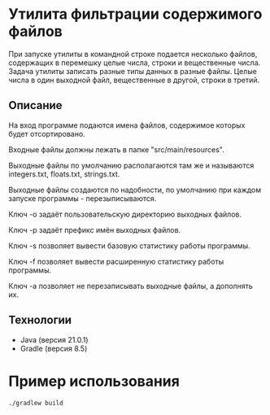 # Утилита фильтрации содержимого файлов
При запуске утилиты в командной строке подается несколько файлов, содержащих в
перемешку целые числа, строки и вещественные числа. Задача утилиты записать разные типы данных в разные файлы. Целые числа в один
выходной файл, вещественные в другой, строки в третий.

## Описание
На вход программе подаются имена файлов, содержимое которых будет отсортировано.

Входные файлы должны лежать в папке "src/main/resources".


Выходные файлы по умолчанию располагаются там же и называются integers.txt, floats.txt, strings.txt.

Выходные файлы создаются по надобности, по умолчанию при каждом запуске программы - перезыписываются.

Ключ -o задаёт пользовательскую директорию выходных файлов.

Ключ -p задаёт префикс имён выходных файлов.

Ключ -s позволяет вывести базовую статистику работы программы.

Ключ -f позволяет вывести расширенную статистику работы программы.

Ключ -a позволяет не перезаписывать выходные файлы, а дополнять их.

## Технологии
- Java (версия 21.0.1)
- Gradle (версия 8.5)
# Пример использования
```sh
./gradlew build
```